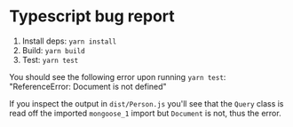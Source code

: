 # Typescript bug report

1. Install deps: `yarn install`
1. Build: `yarn build`
1. Test: `yarn test`

You should see the following error upon running `yarn test`: "ReferenceError: Document is not defined"

If you inspect the output in `dist/Person.js` you'll see that the `Query` class is read off the imported `mongoose_1` import but `Document` is not, thus the error.